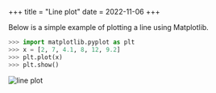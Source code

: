 +++
title = "Line plot"
date = 2022-11-06
+++

Below is a simple example of plotting a line using Matplotlib.

```python
>>> import matplotlib.pyplot as plt
>>> x = [2, 7, 4.1, 8, 12, 9.2]
>>> plt.plot(x)
>>> plt.show()
```

<p><img src="/pythonic/img/matplotlib-line.png" style="max-width:100%;" alt="line plot"></p>
